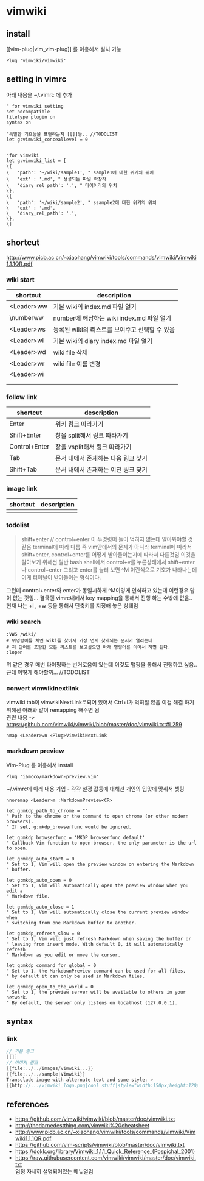 # vimwiki

## install 
[[vim-plug|vim_vim-plug]] 를 이용해서 설치 가능 
```
Plug 'vimwiki/vimwiki'
```

## setting in vimrc
아래 내용을 ~/.vimrc 에 추가 
```
" for vimwiki setting 
set nocompatible
filetype plugin on
syntax on

"특별한 기호등을 표현하는지 [[]]등.. //TODOLIST
let g:vimwiki_conceallevel = 0


"for vimwiki
let g:vimwiki_list = [
\{
\	'path': '~/wiki/sample1', " sample1에 대한 위키의 위치 
\	'ext' : '.md', " 생성되는 파일 확장자 
\	'diary_rel_path': '.', " 다이어리의 위치
\},
\{
\	'path': '~/wiki/sample2', " ssample2에 대한 위키의 위치 
\	'ext' : '.md',
\	'diary_rel_path': '.',
\},
\]
```

## shortcut 

<http://www.picb.ac.cn/~xiaohang/vimwiki/tools/commands/vimwiki/Vimwiki1.1.1QR.pdf>

### wiki start 
| shortcut            | description                                    |
|---------------------|------------------------------------------------|
| \<Leader>ww         | 기본 wiki의 index.md 파일 열기                 |
| \number<Leader>ww   | number에 해당하는  wiki index.md 파일 열기     |
| \<Leader>ws         | 등록된 wiki의 리스트를 보여주고 선택할 수 있음 |
| \<Leader>wi         | 기본 wiki의 diary index.md 파일 열기           |
| \<Leader>wd         | wiki file 삭제                                 |
| \<Leader>wr         | wiki file 이름 변경                            |
| \<Leader>w<Leader>i |                                                |
|                     |                                                |
|                     |                                                |   |

### follow link 
| shortcut      | description                         |
| ------        | ----------                          |
| Enter         | 위키 링크 따라가기                  |
| Shift+Enter   | 창을 split해서 링크 따라가기        |
| Control+Enter | 창을 vsplit해서 링크 따라가기       |
| Tab           | 문서 내에서 존재하는 다음 링크 찾기 |
| Shift+Tab     | 문서 내에서 존재하는 이전 링크 찾기 |

### image link 
| shortcut | description |
| ------   | ----------  |
|          |             |
### todolist

>shift+enter // control+enter 이 두명령어 들이 먹히지 않는데 알아봐야할 것 같음 
terminal에 따라 다름 
즉 vim안에서의 문제가 아니라 terminal에 따라서 shift+enter, control+enter를 어떻게 받아들이는지에 따라서 다른것임
이것을 알아보기 위해선 일반 bash shell에서 control+v를 누른상태에서 shift+enter나 control+enter 그리고 enter를 
눌러 보면 ^M 이런식으로 기호가 나타나는데 이게 터미널이 받아들이는 형식이다. 

그런데 control+enter와 enter가 동일시하게 ^M이렇게 인식하고 있는데 이런경우 답이 없는 것임... 
결국엔 vimrc내에서 key mapping을 통해서 진행 하는 수밖에 없음.. 
현재 나는 <Leader>+l  , <Leader>+w 등을 통해서 단축키를 지정해 놓은 상태임 


### wiki search 
```
:VWS /wiki/
# 위명령어를 치면 wiki를 찾아서 가장 먼저 찾게되는 문서가 열리는데 
# 저 단어를 포함한 모든 리스트를 보고싶으면 아래 명령어를 이어서 하면 된다. 
:lopen
```
위 같은 경우 매번 타이핑하는 번거로움이 있는데 이것도 맵핑을 통해서 진행하고 싶음.. 
근데 어떻게 해야할까...
//TODOLIST

### convert vimwikinextlink
vimwiki tab이 vimwikiNextLink로되어 있어서 Ctrl+I가 먹히질 않음 이걸 해결 하기 위해선 아래와 같이 remapping 해주면 됨   
관련 내용 -> <https://github.com/vimwiki/vimwiki/blob/master/doc/vimwiki.txt#L259>
```
nmap <Leader>wn <Plug>VimwikiNextLink
```
### markdown preview 
Vim-Plug 를 이용해서 install
```
Plug 'iamcco/markdown-preview.vim'
```

~/.vimrc에 아래 내용 기입 - 각각 설정 값등에 대해선 개인의 입맛에 맞춰서 셋팅
``` 
nnoremap <Leader>m :MarkdownPreview<CR>

let g:mkdp_path_to_chrome = ""
" Path to the chrome or the command to open chrome (or other modern browsers).
" If set, g:mkdp_browserfunc would be ignored.

let g:mkdp_browserfunc = 'MKDP_browserfunc_default'
" Callback Vim function to open browser, the only parameter is the url to open.

let g:mkdp_auto_start = 0
" Set to 1, Vim will open the preview window on entering the Markdown
" buffer.

let g:mkdp_auto_open = 0
" Set to 1, Vim will automatically open the preview window when you edit a
" Markdown file.

let g:mkdp_auto_close = 1
" Set to 1, Vim will automatically close the current preview window when
" switching from one Markdown buffer to another.

let g:mkdp_refresh_slow = 0
" Set to 1, Vim will just refresh Markdown when saving the buffer or
" leaving from insert mode. With default 0, it will automatically refresh
" Markdown as you edit or move the cursor.

let g:mkdp_command_for_global = 0
" Set to 1, the MarkdownPreview command can be used for all files,
" by default it can only be used in Markdown files.

let g:mkdp_open_to_the_world = 0
" Set to 1, the preview server will be available to others in your network.
" By default, the server only listens on localhost (127.0.0.1).
```

## syntax 

### link 
```c
// 기본 링크 
[[]] 
// 이미지 링크 
{{file:../../images/vimwiki...}}
{{file:../../sample|Vimwiki}}
Transclude image with alternate text and some style: >
{{http://.../vimwiki_logo.png|cool stuff|style="width:150px;height:120px;"}}
```



## references
- <https://github.com/vimwiki/vimwiki/blob/master/doc/vimwiki.txt>
- <http://thedarnedestthing.com/vimwiki%20cheatsheet>
- <http://www.picb.ac.cn/~xiaohang/vimwiki/tools/commands/vimwiki/Vimwiki1.1.1QR.pdf>
- <https://github.com/vim-scripts/vimwiki/blob/master/doc/vimwiki.txt>
- <https://dokk.org/library/Vimwiki_1.1.1_Quick_Reference_(Pospichal_2001)>
- <https://raw.githubusercontent.com/vimwiki/vimwiki/master/doc/vimwiki.txt>  
엄청 자세히 설명되어있는 메뉴얼임 
